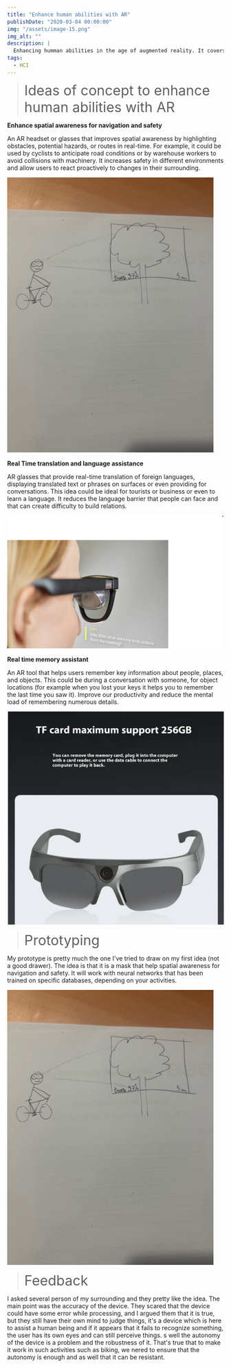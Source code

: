 ```yaml
---
title: "Enhance human abilities with AR"
publishDate: "2020-03-04 00:00:00"
img: "/assets/image-15.png"
img_alt: ""
description: |
  Enhancing humman abilities in the age of augmented reality. It covers Lecture 7,8 and 9.
tags:
  - HCI
---
```


<blockquote>
  <span style="font-size: 32px;">Ideas of concept to enhance human abilities with AR</span>
</blockquote>

**Enhance spatial awareness for navigation and safety**

An AR headset or glasses that improves spatial awareness by highlighting obstacles, potential hazards, or routes in real-time. For example, it could be used by cyclists to anticipate road conditions or by warehouse workers to avoid collisions with machinery. It increases safety in different environments and allow users to react proactively to changes in their surrounding.

![alt text](IMG_2929.jpg)


**Real Time translation and language assistance**

AR glasses that provide real-time translation of foreign languages, displaying translated text or phrases on surfaces or even providing for conversations. This idea could be ideal for tourists or business or even to learn a language. 
It reduces the language barrier that people can face and that can create difficulty to build relations.

![alt text](image-12.png)

**Real time memory assistant** 

An AR tool that helps users remember key information about people, places, and objects. This could be during a conversation with someone, for object locations (for example when you lost your keys it helps you to remember the last time you saw it). 
Improve our productivity and reduce the mental load of remembering numerous details.

![alt text](image-14.png)


<blockquote>
  <span style="font-size: 32px;">Prototyping</span>
</blockquote>

My prototype is pretty much the one I've tried to draw on my first idea (not a good drawer). The idea is that it is a mask that help spatial awareness for navigation and safety. It will work with neural networks that has been trained on specific databases, depending on your activities.

![alt text](IMG_2929.jpg)

<blockquote>
  <span style="font-size: 32px;">Feedback</span>
</blockquote>

I asked several person of my surrounding and they pretty like the idea. The main point was the accuracy of the device. They scared that the device could have some error while processing, and I argued them that it is true, but they still have their own mind to judge things, it's a device which is here to assist a human being and if it appears that it fails to recognize something, the user has its own eyes and can still perceive things. s well the autonomy of the device is a problem and the robustness of it. That's true that to make it work in such activities such as biking, we nered to ensure that the autonomy is enough and as well that it can be resistant.